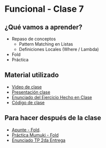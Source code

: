 # Funcional - Clase 7

## ¿Qué vamos a aprender?

* Repaso de conceptos
  * Pattern Matching en Listas
  * Definiciones Locales (Where / Lambda)
* Fold
* Práctica

## Material utilizado

* [Video de clase](https://youtu.be/8nMZhY05Ufk)
* [Presentación clase](https://docs.google.com/presentation/d/1W7bd9MN-oBB71MfHJQLSppO4aND3-2DrxsmOLkuJbVo)
* [Enunciado del Ejercicio Hecho en Clase](https://docs.google.com/document/d/1LeWBI6pg_7uNFN_yzS2DVuVHvD0M6PTlG1yK0lCvQVE/edit)
* [Código de clase](https://github.com/pdep-st/seguimiento/blob/main/seguimiento/2022/funcional/practica/clase7.hs)

## Para hacer después de la clase

* [Apunte - Fold](https://docs.google.com/document/d/1jSrU7lVMan4nbHBETGqvO5VpqJI0KXVWtH7fqnVASPU).
* [Práctica Mumuki - Fold](https://mumuki.io/pdep-utn/lessons/744-programacion-funcional-dominar-el-mundo-con-nada)
* [Enunciado TP 2da Entrega](https://docs.google.com/document/d/1J1uXaohkEs8ROhCH0jjpw38v_QUtvQUHQXuup_dAufY)